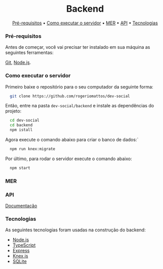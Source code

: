 <h1 align="center">Backend</h1>
<p align="center">
  <a href="#pré-requisitos">Pré-requisitos</a> • 
  <a href="#como-executar-o-servidor">Como executar o servidor</a> •
  <a href="#mer">MER</a> •
  <a href="#api">API</a> •
  <a href="#tecnologias">Tecnologias</a>
</p>

### Pré-requisitos
Antes de começar, você vai precisar ter instalado em sua máquina as seguintes ferramentas:

[Git](https://git-scm.com), [Node.js](https://nodejs.org/en/). 

### Como executar o servidor
Primeiro baixe o repositório para o seu computador da seguinte forma:
```bash
  git clone https://github.com/rogeriomattos/dev-social
```

Então, entre na pasta ``dev-social/backend`` e instale as dependências do projeto:
```bash
  cd dev-social
  cd backend
  npm istall
```
Agora execute o comando abaixo para criar o banco de dados:`
```bash
  npm run knex:migrate
```

Por último, para rodar o servidor execute o comando abaixo:
```bash
  npm start
```

### MER

### API
[Documentação](https://github.com/rogeriomattos/dev-social/wiki/API-documentation)

### Tecnologias

As seguintes tecnologias foram usadas na construção do backend:
- [Node.js](https://nodejs.org/en/)
- [TypeScript](https://www.typescriptlang.org/)
- [Express](https://expressjs.com/)
- [Knex.js](http://knexjs.org/)
- [SQLite](https://www.sqlite.org/index.html)
